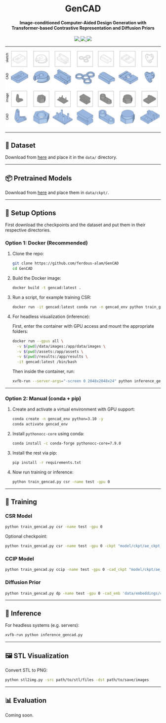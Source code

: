 <p align="center">
  <h1 align="center">GenCAD</h1>
  <h4 align="center">Image-conditioned Computer-Aided Design Generation with Transformer-based Contrastive Representation and Diffusion Priors</h4>
</p>

<p align="center">
  <a href="https://openreview.net/pdf?id=e817c1wEZ6">
    <img src="https://img.shields.io/badge/Paper-TMLR%202025-4b44ce.svg">
  </a>
  <a href="https://arxiv.org/abs/2409.16294">
    <img src="https://img.shields.io/badge/arXiv-2409.16294-b31b1b.svg">
  </a>
  <a href="https://gencad.github.io/">
    <img src="https://img.shields.io/badge/Project%20Page-Link-blue">
  </a>
</p>

---

<p align="center">
  <img src="assets/fig_10.png" alt="GenCAD Demo" width="700"/>
</p>

---

## 📁 Dataset 

Download from [here](https://drive.google.com/drive/folders/1M0dPr5kILGY9HTRCHox1vLLDhhxJWl_C?usp=sharing) and place it in the `data/` directory. 

---

## 📦 Pretrained Models

Download from [here](https://drive.google.com/drive/folders/1Ej7wdtlqT5P-SoUf3gsZXD8b78XqhiI5?usp=sharing) and place them in `data/ckpt/`.

---

## 🔧 Setup Options

First download the checkpoints and the dataset and put them in their respective directories. 

### Option 1: Docker (Recommended)

1. Clone the repo:
   ```bash
   git clone https://github.com/ferdous-alam/GenCAD
   cd GenCAD
   ```

2. Build the Docker image:
   ```bash
   docker build -t gencad:latest .
   ```

3. Run a script, for example training CSR:
   ```bash
   docker run -it gencad:latest conda run -n gencad_env python train_gencad.py csr -name test -gpu 0
   ```
4. For headless visualization (inference):

   First, enter the container with GPU access and mount the appropriate folders:

   ```bash
   docker run --gpus all \
     -v $(pwd)/data/images:/app/data/images \
     -v $(pwd)/assets:/app/assets \
     -v $(pwd)/results:/app/results \
     -it gencad:latest /bin/bash
   ```

   Then inside the container, run:

   ```bash
   xvfb-run --server-args="-screen 0 2048x2048x24" python inference_gencad.py -image_path data/images -export_img
   ```
---

### Option 2: Manual (conda + pip)


1. Create and activate a virtual environment with GPU support:
   ```bash
   conda create -n gencad_env python=3.10 -y
   conda activate gencad_env

2. Install `pythonocc-core` using conda:
   ```bash
   conda install -c conda-forge pythonocc-core=7.9.0
   ```

3. Install the rest via pip:
   ```bash
   pip install -r requirements.txt
   ```

4. Now run training or inference:
   ```bash
   python train_gencad.py csr -name test -gpu 0
   ```

---

## 🚀 Training

### CSR Model
```bash
python train_gencad.py csr -name test -gpu 0
```
Optional checkpoint:
```bash
python train_gencad.py csr -name test -gpu 0 -ckpt "model/ckpt/ae_ckpt_epoch1000.pth"
```

### CCIP Model
```bash
python train_gencad.py ccip -name test -gpu 0 -cad_ckpt "model/ckpt/ae_ckpt_epoch1000.pth"
```

### Diffusion Prior
```bash
python train_gencad.py dp -name test -gpu 0 -cad_emb 'data/embeddings/cad_embeddings.h5' -img_emb 'data/embeddings/sketch_embeddings.h5'
```

---

## 🧪 Inference

For headless systems (e.g. servers):

```bash
xvfb-run python inference_gencad.py
```

---

## 🖼 STL Visualization

Convert STL to PNG:
```bash
python stl2img.py -src path/to/stl/files -dst path/to/save/images
```

---

## 📊 Evaluation

Coming soon.
